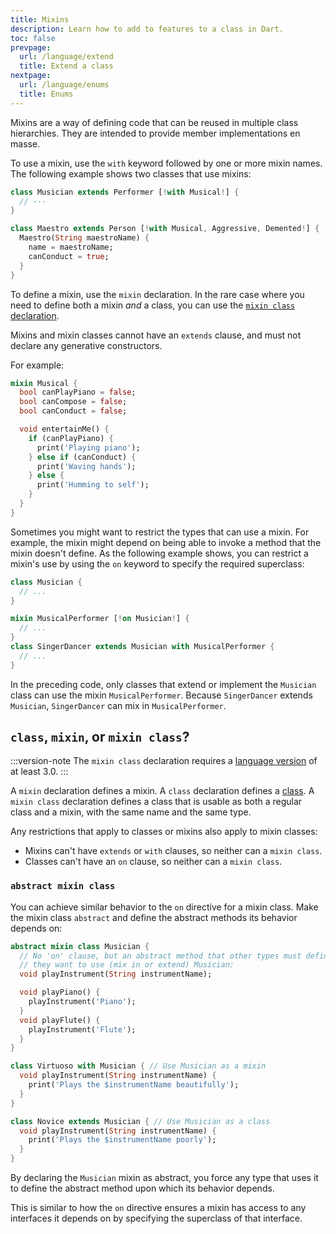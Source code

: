 ```yaml
---
title: Mixins
description: Learn how to add to features to a class in Dart.
toc: false
prevpage:
  url: /language/extend
  title: Extend a class
nextpage:
  url: /language/enums
  title: Enums
---
```


<?code-excerpt replace="/ *\/\/\s+ignore_for_file:[^\n]+\n//g; /(^|\n) *\/\/\s+ignore:[^\n]+\n/$1/g; /(\n[^\n]+) *\/\/\s+ignore:[^\n]+\n/$1\n/g; / *\/\/\s+ignore:[^\n]+//g; /([A-Z]\w*)\d\b/$1/g"?>

Mixins are a way of defining code that can be reused in multiple class hierarchies.
They are intended to provide member implementations en masse. 

To use a mixin, use the `with` keyword followed by one or more mixin
names. The following example shows two classes that use mixins:

<?code-excerpt "misc/lib/language_tour/classes/orchestra.dart (musician-and-maestro)" replace="/(with.*) \{/[!$1!] {/g"?>
```dart
class Musician extends Performer [!with Musical!] {
  // ···
}

class Maestro extends Person [!with Musical, Aggressive, Demented!] {
  Maestro(String maestroName) {
    name = maestroName;
    canConduct = true;
  }
}
```

To define a mixin, use the `mixin` declaration. 
In the rare case where you need to define both a mixin _and_ a class, you can use
the [`mixin class` declaration](#class-mixin-or-mixin-class).

Mixins and mixin classes cannot have an `extends` clause,
and must not declare any generative constructors.

For example:

<?code-excerpt "misc/lib/language_tour/classes/orchestra.dart (musical)"?>
```dart
mixin Musical {
  bool canPlayPiano = false;
  bool canCompose = false;
  bool canConduct = false;

  void entertainMe() {
    if (canPlayPiano) {
      print('Playing piano');
    } else if (canConduct) {
      print('Waving hands');
    } else {
      print('Humming to self');
    }
  }
}
```

Sometimes you might want to restrict the types that can use a mixin.
For example, the mixin might depend on being able to invoke a method
that the mixin doesn't define.
As the following example shows, you can restrict a mixin's use
by using the `on` keyword to specify the required superclass:

<?code-excerpt "misc/lib/language_tour/classes/orchestra.dart (mixin-on)" plaster="none" replace="/on Musician2/[!on Musician!]/g" ?>
```dart
class Musician {
  // ...
}

mixin MusicalPerformer [!on Musician!] {
  // ...
}
class SingerDancer extends Musician with MusicalPerformer {
  // ...
}
```

In the preceding code,
only classes that extend or implement the `Musician` class
can use the mixin `MusicalPerformer`.
Because `SingerDancer` extends `Musician`,
`SingerDancer` can mix in `MusicalPerformer`.

## `class`, `mixin`, or `mixin class`?

:::version-note
The `mixin class` declaration requires a [language version][] of at least 3.0.
:::

A `mixin` declaration defines a mixin. A `class` declaration defines a [class][].
A `mixin class` declaration defines a class that is usable as both a regular class
and a mixin, with the same name and the same type.

Any restrictions that apply to classes or mixins also apply to mixin classes:

- Mixins can't have `extends` or `with` clauses, so neither can a `mixin class`.
- Classes can't have an `on` clause, so neither can a `mixin class`. 

### `abstract mixin class`

You can achieve similar behavior to the `on` directive for a mixin class. 
Make the mixin class `abstract` and define the abstract methods its behavior 
depends on:

```dart
abstract mixin class Musician {
  // No 'on' clause, but an abstract method that other types must define if 
  // they want to use (mix in or extend) Musician: 
  void playInstrument(String instrumentName);

  void playPiano() {
    playInstrument('Piano');
  }
  void playFlute() {
    playInstrument('Flute');
  }
}

class Virtuoso with Musician { // Use Musician as a mixin
  void playInstrument(String instrumentName) {
    print('Plays the $instrumentName beautifully');
  }  
} 

class Novice extends Musician { // Use Musician as a class
  void playInstrument(String instrumentName) {
    print('Plays the $instrumentName poorly');
  }  
} 
```

By declaring the `Musician` mixin as abstract, you force any type that uses
it to define the abstract method upon which its behavior depends. 

This is similar to how the `on` directive ensures a mixin has access to any
interfaces it depends on by specifying the superclass of that interface.

[language version]: /guides/language/evolution#language-versioning
[class]: /language/classes
[class modifiers]: /language/class-modifiers

